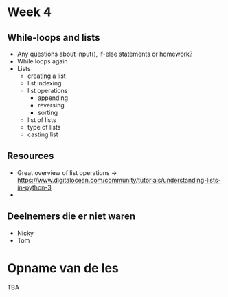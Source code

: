 # Week 4

## While-loops and lists
- Any questions about input(), if-else statements or homework?
- While loops again
- Lists
  - creating a list
  - list indexing
  - list operations
    - appending
    - reversing
    - sorting
  - list of lists
  - type of lists
  - casting list
 

## Resources
- Great overview of list operations -> https://www.digitalocean.com/community/tutorials/understanding-lists-in-python-3
- 

## Deelnemers die er niet waren

- Nicky
- Tom

# Opname van de les
TBA
